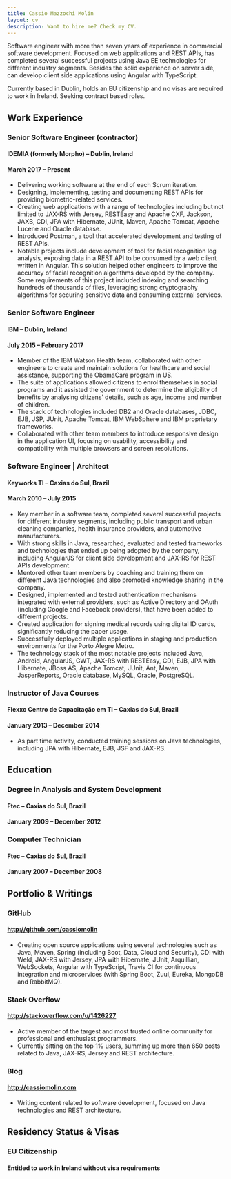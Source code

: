 ```yaml
---
title: Cassio Mazzochi Molin
layout: cv
description: Want to hire me? Check my CV.
---
```


Software engineer with more than seven years of experience in commercial software development. Focused on web applications and REST APIs, has completed several successful projects using Java EE technologies for different industry segments. Besides the solid experience on server side, can develop client side applications using Angular with TypeScript. 

Currently based in Dublin, holds an EU citizenship and no visas are required to work in Ireland. Seeking contract based roles.

## Work Experience

### Senior Software Engineer (contractor)
#### IDEMIA (formerly Morpho) – Dublin, Ireland
#### March 2017 – Present
- Delivering working software at the end of each Scrum iteration.
- Designing, implementing, testing and documenting REST APIs for providing biometric-related services.
- Creating web applications with a range of technologies including but not limited to JAX-RS with Jersey, RESTEasy and Apache CXF, Jackson, JAXB, CDI, JPA with Hibernate, JUnit, Maven, Apache Tomcat, Apache Lucene and Oracle database.
- Introduced Postman, a tool that accelerated development and testing of REST APIs.
- Notable projects include development of tool for facial recognition log analysis, exposing data in a REST API to be consumed by a web client written in Angular. This solution helped other engineers to improve the accuracy of facial recognition algorithms developed by the company. Some requirements of this project included indexing and searching hundreds of thousands of files, leveraging strong cryptography algorithms for securing sensitive data and consuming external services.

### Senior Software Engineer
#### IBM – Dublin, Ireland
#### July 2015 – February 2017
- Member of the IBM Watson Health team, collaborated with other engineers to create and maintain solutions for healthcare and social assistance, supporting the ObamaCare program in US. 
- The suite of applications allowed citizens to enrol themselves in social programs and it assisted the government to determine the eligibility of benefits by analysing citizens’ details, such as age, income and number of children. 
- The stack of technologies included DB2 and Oracle databases, JDBC, EJB, JSP, JUnit, Apache Tomcat, IBM WebSphere and IBM proprietary frameworks.
- Collaborated with other team members to introduce responsive design in the application UI, focusing on usability, accessibility and compatibility with multiple browsers and screen resolutions.

### Software Engineer | Architect
#### Keyworks TI – Caxias do Sul, Brazil
#### March 2010 – July 2015
- Key member in a software team, completed several successful projects for different industry segments, including public transport and urban cleaning companies, health insurance providers, and automotive manufacturers.
- With strong skills in Java, researched, evaluated and tested frameworks and technologies that ended up being adopted by the company, including AngularJS for client side development and JAX-RS for REST APIs development.
- Mentored other team members by coaching and training them on different Java technologies and also promoted knowledge sharing in the company.
- Designed, implemented and tested authentication mechanisms integrated with external providers, such as Active Directory and OAuth (including Google and Facebook providers), that have been added to different projects.
- Created application for signing medical records using digital ID cards, significantly reducing the paper usage.
- Successfully deployed multiple applications in staging and production environments for the Porto Alegre Metro.
- The technology stack of the most notable projects included Java, Android, AngularJS, GWT, JAX-RS with RESTEasy, CDI, EJB, JPA with Hibernate, JBoss AS, Apache Tomcat, JUnit, Ant, Maven, JasperReports, Oracle database, MySQL, Oracle, PostgreSQL.

### Instructor of Java Courses
#### Flexxo Centro de Capacitação em TI – Caxias do Sul, Brazil
#### January 2013 – December 2014
- As part time activity, conducted training sessions on Java technologies, including JPA with Hibernate, EJB, JSF and JAX-RS.

## Education

### Degree in Analysis and System Development
#### Ftec – Caxias do Sul, Brazil
#### January 2009 – December 2012

### Computer Technician
#### Ftec – Caxias do Sul, Brazil
#### January 2007 – December 2008

## Portfolio & Writings

### GitHub
#### http://github.com/cassiomolin
- Creating open source applications using several technologies such as Java, Maven, Spring (including Boot, Data, Cloud and Security), CDI with Weld, JAX-RS with Jersey, JPA with Hibernate, JUnit, Arquillian, WebSockets, Angular with TypeScript, Travis CI for continuous integration and microservices (with Spring Boot, Zuul, Eureka, MongoDB and RabbitMQ).

### Stack Overflow  
#### http://stackoverflow.com/u/1426227
- Active member of the targest and most trusted online community for professional and enthusiast programmers.
- Currently sitting on the top 1% users, summing up more than 650 posts related to Java, JAX-RS, Jersey and REST architecture.

### Blog
#### http://cassiomolin.com
- Writing content related to software development, focused on Java technologies and REST architecture.

## Residency Status & Visas

### EU Citizenship
#### Entitled to work in Ireland without visa requirements
